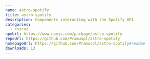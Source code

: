 ```yaml
---
name: astro-spotify
title: astro-spotify
description: Components interacting with the Spotify API.
categories:
  - css+ui
npmUrl: https://www.npmjs.com/package/astro-spotify
repoUrl: https://github.com/Pramuspl/astro-spotify
homepageUrl: https://github.com/Pramuspl/astro-spotify#readme
downloads: 13
---
```

